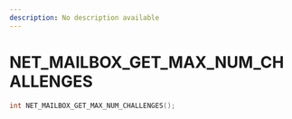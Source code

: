 ```yaml
---
description: No description available 
---
```


# NET_MAILBOX_GET_MAX_NUM_CHALLENGES

```cpp
int NET_MAILBOX_GET_MAX_NUM_CHALLENGES();
```
